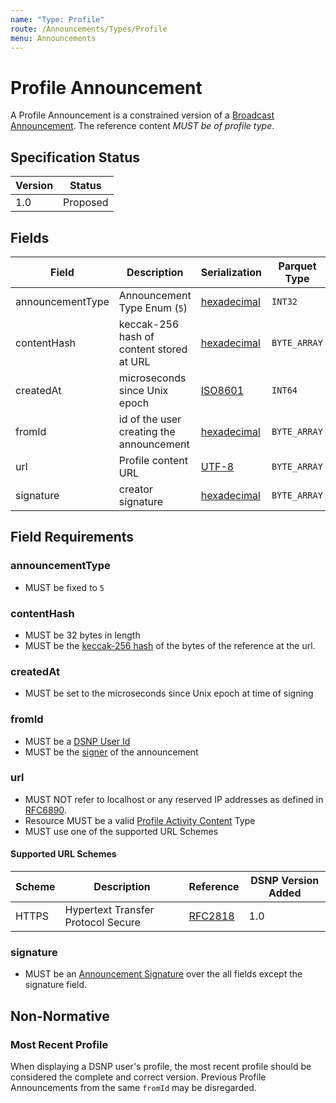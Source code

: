 ```yaml
---
name: "Type: Profile"
route: /Announcements/Types/Profile
menu: Announcements
---
```


# Profile Announcement

A Profile Announcement is a constrained version of a [Broadcast Announcement](/Announcements/Types/Broadcast).
The reference content *MUST be of profile type*.

## Specification Status

| Version | Status   |
| ------  | -------- |
| 1.0     | Proposed |

## Fields

| Field | Description | Serialization | Parquet Type | Bloom Filter |
| ----- | ----------- | ------------- | ------------ | ------------ |
| announcementType | Announcement Type Enum (`5`) | [hexadecimal](/Announcements/Overview#hexadecimal) | `INT32` | no |
| contentHash | keccak-256 hash of content stored at URL | [hexadecimal](/Announcements/Overview#hexadecimal) | `BYTE_ARRAY` | YES
| createdAt | microseconds since Unix epoch | [ISO8601](https://www.iso.org/iso-8601-date-and-time-format.html) | `INT64` | no
| fromId | id of the user creating the announcement | [hexadecimal](/Announcements/Overview#hexadecimal) | `BYTE_ARRAY` | YES
| url | Profile content URL | [UTF-8](https://datatracker.ietf.org/doc/html/rfc3629) | `BYTE_ARRAY` | no
| signature | creator signature | [hexadecimal](/Announcements/Overview#hexadecimal) | `BYTE_ARRAY` | no

## Field Requirements

### announcementType

- MUST be fixed to `5`

### contentHash

- MUST be 32 bytes in length
- MUST be the [keccak-256 hash](https://keccak.team/files/Keccak-submission-3.pdf) of the bytes of the reference at the url.

### createdAt

- MUST be set to the microseconds since Unix epoch at time of signing

### fromId

- MUST be a [DSNP User Id](/Identifiers#dsnp-user-id)
- MUST be the [signer](/Announcements/Signatures) of the announcement

### url

- MUST NOT refer to localhost or any reserved IP addresses as defined in [RFC6890](https://datatracker.ietf.org/doc/html/rfc6890).
- Resource MUST be a valid [Profile Activity Content](/ActivityContent/Overview) Type
- MUST use one of the supported URL Schemes

#### Supported URL Schemes

| Scheme | Description | Reference | DSNP Version Added |
| ------ |------------ | --------- | ------------------ |
| HTTPS | Hypertext Transfer Protocol Secure | [RFC2818](https://datatracker.ietf.org/doc/html/rfc2818) | 1.0 |

### signature

- MUST be an [Announcement Signature](/Announcements/Signatures) over the all fields except the signature field.

## Non-Normative

### Most Recent Profile

When displaying a DSNP user's profile, the most recent profile should be considered the complete and correct version.
Previous Profile Announcements from the same `fromId` may be disregarded.
